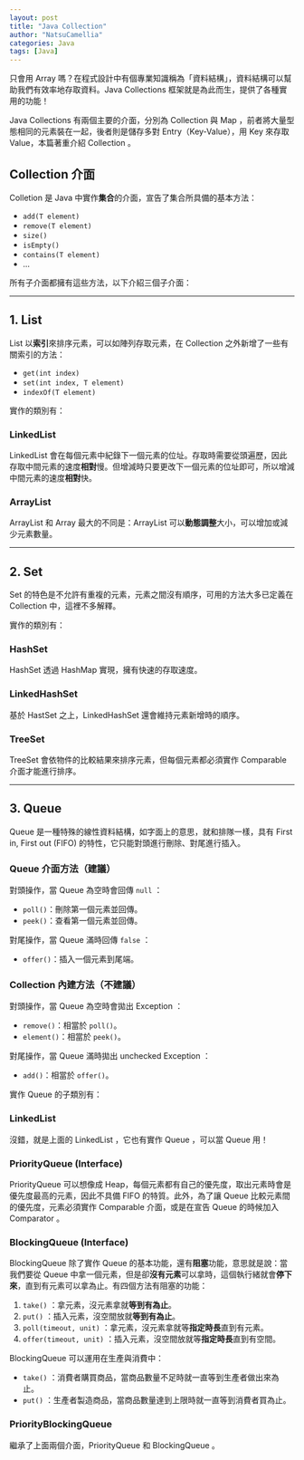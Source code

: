 ```yaml
---
layout: post
title: "Java Collection"
author: "NatsuCamellia"
categories: Java
tags: [Java]
---
```


只會用 Array 嗎？在程式設計中有個專業知識稱為「資料結構」，資料結構可以幫助我們有效率地存取資料。Java Collections 框架就是為此而生，提供了各種實用的功能！

Java Collections 有兩個主要的介面，分別為 Collection 與 Map ，前者將大量型態相同的元素裝在一起，後者則是儲存多對 Entry（Key-Value），用 Key 來存取 Value，本篇著重介紹 Collection 。

## Collection 介面

Colletion 是 Java 中實作**集合**的介面，宣告了集合所具備的基本方法：

- `add(T element)`
- `remove(T element)`
- `size()`
- `isEmpty()`
- `contains(T element)`
- ...

所有子介面都擁有這些方法，以下介紹三個子介面：

---

## **1. List**

List 以**索引**來排序元素，可以如陣列存取元素，在 Collection 之外新增了一些有關索引的方法：

- `get(int index)`
- `set(int index, T element)`
- `indexOf(T element)`

實作的類別有：

### LinkedList

LinkedList 會在每個元素中紀錄下一個元素的位址。存取時需要從頭遍歷，因此存取中間元素的速度**相對**慢。但增減時只要更改下一個元素的位址即可，所以增減中間元素的速度**相對**快。

### ArrayList

ArrayList 和 Array 最大的不同是：ArrayList 可以**動態調整**大小，可以增加或減少元素數量。

---

## **2. Set**

Set 的特色是不允許有重複的元素，元素之間沒有順序，可用的方法大多已定義在 Collection 中，這裡不多解釋。

實作的類別有：

### HashSet

HashSet 透過 HashMap 實現，擁有快速的存取速度。

### LinkedHashSet

基於 HastSet 之上，LinkedHashSet 還會維持元素新增時的順序。

### TreeSet

TreeSet 會依物件的比較結果來排序元素，但每個元素都必須實作 Comparable 介面才能進行排序。

---

## **3. Queue**

Queue 是一種特殊的線性資料結構，如字面上的意思，就和排隊一樣，具有 First in, First out (FIFO) 的特性，它只能對頭進行刪除、對尾進行插入。

### Queue 介面方法（建議）

對頭操作，當 Queue 為空時會回傳 `null` ：

- `poll()`：刪除第一個元素並回傳。
- `peek()`：查看第一個元素並回傳。

對尾操作，當 Queue 滿時回傳 `false` ：

- `offer()`：插入一個元素到尾端。

### Collection 內建方法（不建議）

對頭操作，當 Queue 為空時會拋出 Exception ：

- `remove()`：相當於 `poll()`。
- `element()`：相當於 `peek()`。

對尾操作，當 Queue 滿時拋出 unchecked Exception ：

- `add()`：相當於 `offer()`。

實作 Queue 的子類別有：

### LinkedList

沒錯，就是上面的 LinkedList ，它也有實作 Queue ，可以當 Queue 用！

### PriorityQueue (Interface)

PriorityQueue 可以想像成 Heap，每個元素都有自己的優先度，取出元素時會是優先度最高的元素，因此不具備 FIFO 的特質。此外，為了讓 Queue 比較元素間的優先度，元素必須實作 Comparable 介面，或是在宣告 Queue 的時候加入 Comparator 。

### BlockingQueue (Interface)

BlockingQueue 除了實作 Queue 的基本功能，還有**阻塞**功能，意思就是說：當我們要從 Queue 中拿一個元素，但是卻**沒有元素**可以拿時，這個執行緒就會**停下來**，直到有元素可以拿為止。有四個方法有阻塞的功能：

1. `take()` ：拿元素，沒元素拿就**等到有為止**。
2. `put()` ：插入元素，沒空間放就**等到有為止**。
3. `poll(timeout, unit)` ：拿元素，沒元素拿就等**指定時長**直到有元素。
4. `offer(timeout, unit)` ：插入元素，沒空間放就等**指定時長**直到有空間。

BlockingQueue 可以運用在生產與消費中：

- `take()` ：消費者購買商品，當商品數量不足時就一直等到生產者做出來為止。
- `put()` ：生產者製造商品，當商品數量達到上限時就一直等到消費者買為止。

### PriorityBlockingQueue

繼承了上面兩個介面，PriorityQueue 和 BlockingQueue 。
